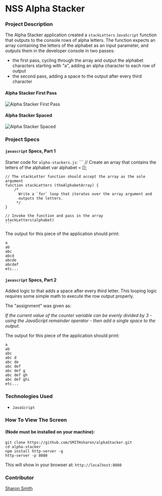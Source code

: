 # NSS Alpha Stacker

### Project Description 
The Alpha Stacker application created a `stackLetters` `JavaScript` function that outputs to the console rows of alpha letters. The function expects an array containing the letters of the alphabet as an input parameter, and outputs them in the developer console in two passes: 
- the first pass, cycling through the array and output the alphabet characters starting with "a", adding an alpha character to each row of output
- the second pass, adding a space to the output after every third character


#### Alpha Stacker First Pass
![Alpha Stacker First Pass](...)

#### Alpha Stacker Spaced
![Alpha Stacker Spaced](...)


### Project Specs
#### `javascript` Specs, Part 1
Starter code for `alpha-stackers.js`:
	```
	// Create an array that contains the letters of the alphabet
	var alphabet = [];

	// The stackLetter function should accept the array as the sole argument
	function stackLetters (theAlphabetArray) {
	    /*
	      Write a `for` loop that iterates over the array argument and
	      outputs the letters.
	     */
	}

	// Invoke the function and pass in the array
	stackLetters(alphabet)
	```

The output for this piece of the application should print:

	a
	ab
	abc
	abcd
	abcde
	abcdef
	etc...


#### `javascript` Specs, Part 2
Added logic to <stackLetters> that adds a space after every third letter. 
This looping logic requires some simple math to execute the row output properly.

The "assignment" was given as:

*If the current value of the counter variable can be evenly divided by 3 - using the JavaScript remainder operator - then add a single space to the output.*

The output for this piece of the application should print: 

	a
	ab
	abc
	abc d
	abc de
	abc def
	abc def g
	abc def gh
	abc def ghi
	etc...


### Technologies Used
- `JavaScript`


### How To View The Screen 
#### (Node must be installed on your machine):
```
git clone https://github.com/SMITHsharon/alphaStacker.git
cd alpha-stacker
npm install http-server -g
http-server -p 8080
```

This will show in your browser at: `http://localhost:8080`


### Contributor
[Sharon Smith](https://github.com/SMITHsharon)
